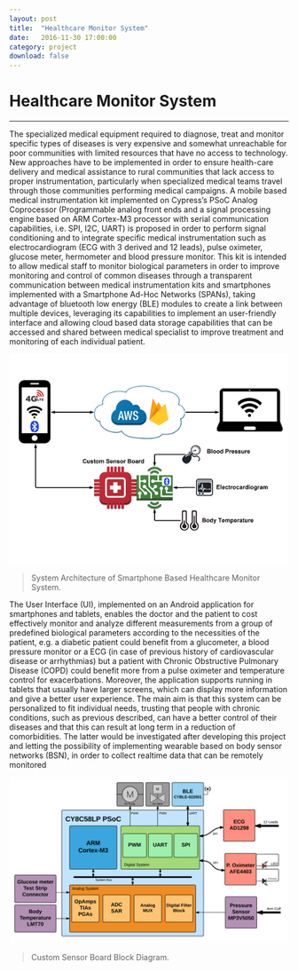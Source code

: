 ```yaml
---
layout: post
title:  "Healthcare Monitor System"
date:   2016-11-30 17:00:00
category: project
download: false
---
```


# Healthcare Monitor System
***

The specialized medical equipment required to diagnose, treat and monitor specific types of diseases is very expensive and somewhat unreachable for poor communities with limited resources that have no access to technology. New approaches have to be implemented in order to ensure health-care delivery and medical assistance to rural communities that lack access to proper instrumentation, particularly when specialized medical teams travel through those communities performing medical campaigns. A mobile based medical instrumentation kit implemented on Cypress’s PSoC Analog Coprocessor (Programmable analog front ends and a signal processing engine based on ARM Cortex-M3 processor with serial communication capabilities, i.e. SPI, I2C, UART) is proposed in order to perform signal conditioning and to integrate specific medical instrumentation such as electrocardiogram (ECG with 3 derived and 12 leads), pulse oximeter, glucose meter, hermometer and blood pressure monitor. This kit is intended to allow medical staff to monitor biological parameters in order to improve monitoring and control of common diseases through a transparent communication between medical instrumentation kits and smartphones implemented with a Smartphone Ad-Hoc Networks (SPANs), taking advantage of bluetooth low energy (BLE) modules to create a link between multiple devices, leveraging its capabilities to implement an user-friendly interface and allowing cloud based data storage capabilities that can be accessed and shared between medical specialist to improve treatment and monitoring of each individual patient.

![SystemArchitecture](/misc/img/projects/medical/medical-preview.jpg)
> System Architecture of Smartphone Based Healthcare Monitor System.

The User Interface (UI), implemented on an Android application for smartphones and tablets, enables the doctor and the patient to cost effectively monitor and analyze different measurements from a group of predefined biological parameters according to the necessities of the patient, e.g. a diabetic patient could benefit from a glucometer, a blood pressure monitor or a ECG (in case of previous history of cardiovascular disease or arrhythmias) but a patient with Chronic Obstructive Pulmonary Disease (COPD) could benefit more from a pulse oximeter and temperature control for exacerbations. Moreover, the application supports running in tablets that usually have larger screens, which can display more information and give a better user experience. The main aim is that this system can be personalized to fit individual needs, trusting that people with chronic conditions, such as previous described, can have a better control of their diseases and that this can result at long term in a reduction of comorbidities. The latter would be investigated after developing this project and letting the possibility of implementing wearable based on body sensor networks (BSN), in order to collect realtime data that can be remotely monitored

![BlockDiagram](/misc/img/projects/medical/Board.png)
> Custom Sensor Board Block Diagram.



